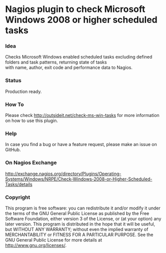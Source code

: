 # Nagios plugin to check Microsoft Windows 2008 or higher scheduled tasks

### Idea

Checks Microsoft Windows enabled scheduled tasks excluding defined folders and task patterns, returning state of tasks  
with name, author, exit code and performance data to Nagios.

### Status

Production ready. 

### How To

Please check http://outsideit.net/check-ms-win-tasks for more information on how to use this plugin.

### Help

In case you find a bug or have a feature request, please make an issue on GitHub. 

### On Nagios Exchange

http://exchange.nagios.org/directory/Plugins/Operating-Systems/Windows/NRPE/Check-Windows-2008-or-Higher-Scheduled-Tasks/details

### Copyright

This program is free software: you can redistribute it and/or modify it under the terms of the GNU General Public 
License as published by the Free Software Foundation, either version 3 of the License, or (at your option) any later 
version. This program is distributed in the hope that it will be useful, but WITHOUT ANY WARRANTY; without even the 
implied warranty of MERCHANTABILITY or FITNESS FOR A PARTICULAR PURPOSE. See the GNU General Public License for more 
details at <http://www.gnu.org/licenses/>.
